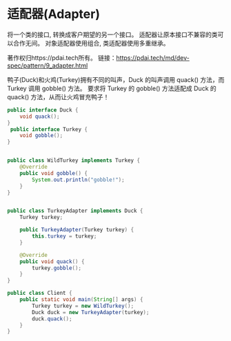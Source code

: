 # 适配器(Adapter)

将一个类的接口, 转换成客户期望的另一个接口。 适配器让原本接口不兼容的类可以合作无间。 对象适配器使用组合, 类适配器使用多重继承。



著作权归https://pdai.tech所有。
链接：https://pdai.tech/md/dev-spec/pattern/9_adapter.html

鸭子(Duck)和火鸡(Turkey)拥有不同的叫声，Duck 的叫声调用 quack() 方法，而 Turkey 调用 gobble() 方法。 
要求将 Turkey 的 gobble() 方法适配成 Duck 的 quack() 方法，从而让火鸡冒充鸭子！


```java
public interface Duck {
    void quack();
}
 public interface Turkey {
    void gobble();
}


public class WildTurkey implements Turkey {
    @Override
    public void gobble() {
        System.out.println("gobble!");
    }
}


public class TurkeyAdapter implements Duck {
    Turkey turkey;

    public TurkeyAdapter(Turkey turkey) {
        this.turkey = turkey;
    }

    @Override
    public void quack() {
        turkey.gobble();
    }
}

public class Client {
    public static void main(String[] args) {
        Turkey turkey = new WildTurkey();
        Duck duck = new TurkeyAdapter(turkey);
        duck.quack();
    }
}
```

[//]: # ()
[//]: # (这个有点类似于 Do -> Dto  /  Dto -> Vo 之类的转换)

[//]: # ()
[//]: # (在 DDD 的设计中 domain -> application 层通常需要这种转换.)

[//]: # ()
[//]: # ()
[//]: # (在 java 中常见的 dto 转换有硬编码, bean copy / mapstruct 等工具)

[//]: # ()
